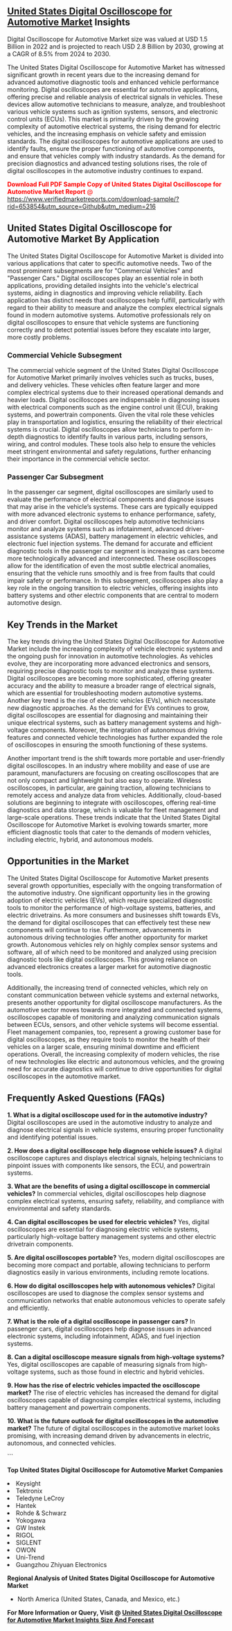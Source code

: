 <h2><a href="https://www.verifiedmarketreports.com/download-sample/?rid=653854&amp;utm_source=Github&amp;utm_medium=216" target="_blank">United States Digital Oscilloscope for Automotive Market</a> Insights</h2><p>Digital Oscilloscope for Automotive Market size was valued at USD 1.5 Billion in 2022 and is projected to reach USD 2.8 Billion by 2030, growing at a CAGR of 8.5% from 2024 to 2030.</p><p><p>The United States Digital Oscilloscope for Automotive Market has witnessed significant growth in recent years due to the increasing demand for advanced automotive diagnostic tools and enhanced vehicle performance monitoring. Digital oscilloscopes are essential for automotive applications, offering precise and reliable analysis of electrical signals in vehicles. These devices allow automotive technicians to measure, analyze, and troubleshoot various vehicle systems such as ignition systems, sensors, and electronic control units (ECUs). This market is primarily driven by the growing complexity of automotive electrical systems, the rising demand for electric vehicles, and the increasing emphasis on vehicle safety and emission standards. The digital oscilloscopes for automotive applications are used to identify faults, ensure the proper functioning of automotive components, and ensure that vehicles comply with industry standards. As the demand for precision diagnostics and advanced testing solutions rises, the role of digital oscilloscopes in the automotive industry continues to expand.<p><span class=""><span style="color: #ff0000;"><strong>Download Full PDF Sample Copy of United States Digital Oscilloscope for Automotive Market Report</strong> @ </span><a href="https://www.verifiedmarketreports.com/download-sample/?rid=653854&amp;utm_source=Github&amp;utm_medium=216" target="_blank">https://www.verifiedmarketreports.com/download-sample/?rid=653854&amp;utm_source=Github&amp;utm_medium=216</a></span></p></p><h2>United States Digital Oscilloscope for Automotive Market By Application</h2><p>The United States Digital Oscilloscope for Automotive Market is divided into various applications that cater to specific automotive needs. Two of the most prominent subsegments are for "Commercial Vehicles" and "Passenger Cars." Digital oscilloscopes play an essential role in both applications, providing detailed insights into the vehicle's electrical systems, aiding in diagnostics and improving vehicle reliability. Each application has distinct needs that oscilloscopes help fulfill, particularly with regard to their ability to measure and analyze the complex electrical signals found in modern automotive systems. Automotive professionals rely on digital oscilloscopes to ensure that vehicle systems are functioning correctly and to detect potential issues before they escalate into larger, more costly problems.<h3>Commercial Vehicle Subsegment</h3><p>The commercial vehicle segment of the United States Digital Oscilloscope for Automotive Market primarily involves vehicles such as trucks, buses, and delivery vehicles. These vehicles often feature larger and more complex electrical systems due to their increased operational demands and heavier loads. Digital oscilloscopes are indispensable in diagnosing issues with electrical components such as the engine control unit (ECU), braking systems, and powertrain components. Given the vital role these vehicles play in transportation and logistics, ensuring the reliability of their electrical systems is crucial. Digital oscilloscopes allow technicians to perform in-depth diagnostics to identify faults in various parts, including sensors, wiring, and control modules. These tools also help to ensure the vehicles meet stringent environmental and safety regulations, further enhancing their importance in the commercial vehicle sector.<h3>Passenger Car Subsegment</h3><p>In the passenger car segment, digital oscilloscopes are similarly used to evaluate the performance of electrical components and diagnose issues that may arise in the vehicle’s systems. These cars are typically equipped with more advanced electronic systems to enhance performance, safety, and driver comfort. Digital oscilloscopes help automotive technicians monitor and analyze systems such as infotainment, advanced driver-assistance systems (ADAS), battery management in electric vehicles, and electronic fuel injection systems. The demand for accurate and efficient diagnostic tools in the passenger car segment is increasing as cars become more technologically advanced and interconnected. These oscilloscopes allow for the identification of even the most subtle electrical anomalies, ensuring that the vehicle runs smoothly and is free from faults that could impair safety or performance. In this subsegment, oscilloscopes also play a key role in the ongoing transition to electric vehicles, offering insights into battery systems and other electric components that are central to modern automotive design.<h2>Key Trends in the Market</h2><p>The key trends driving the United States Digital Oscilloscope for Automotive Market include the increasing complexity of vehicle electronic systems and the ongoing push for innovation in automotive technologies. As vehicles evolve, they are incorporating more advanced electronics and sensors, requiring precise diagnostic tools to monitor and analyze these systems. Digital oscilloscopes are becoming more sophisticated, offering greater accuracy and the ability to measure a broader range of electrical signals, which are essential for troubleshooting modern automotive systems. Another key trend is the rise of electric vehicles (EVs), which necessitate new diagnostic approaches. As the demand for EVs continues to grow, digital oscilloscopes are essential for diagnosing and maintaining their unique electrical systems, such as battery management systems and high-voltage components. Moreover, the integration of autonomous driving features and connected vehicle technologies has further expanded the role of oscilloscopes in ensuring the smooth functioning of these systems.<p>Another important trend is the shift towards more portable and user-friendly digital oscilloscopes. In an industry where mobility and ease of use are paramount, manufacturers are focusing on creating oscilloscopes that are not only compact and lightweight but also easy to operate. Wireless oscilloscopes, in particular, are gaining traction, allowing technicians to remotely access and analyze data from vehicles. Additionally, cloud-based solutions are beginning to integrate with oscilloscopes, offering real-time diagnostics and data storage, which is valuable for fleet management and large-scale operations. These trends indicate that the United States Digital Oscilloscope for Automotive Market is evolving towards smarter, more efficient diagnostic tools that cater to the demands of modern vehicles, including electric, hybrid, and autonomous models.<h2>Opportunities in the Market</h2><p>The United States Digital Oscilloscope for Automotive Market presents several growth opportunities, especially with the ongoing transformation of the automotive industry. One significant opportunity lies in the growing adoption of electric vehicles (EVs), which require specialized diagnostic tools to monitor the performance of high-voltage systems, batteries, and electric drivetrains. As more consumers and businesses shift towards EVs, the demand for digital oscilloscopes that can effectively test these new components will continue to rise. Furthermore, advancements in autonomous driving technologies offer another opportunity for market growth. Autonomous vehicles rely on highly complex sensor systems and software, all of which need to be monitored and analyzed using precision diagnostic tools like digital oscilloscopes. This growing reliance on advanced electronics creates a larger market for automotive diagnostic tools.<p>Additionally, the increasing trend of connected vehicles, which rely on constant communication between vehicle systems and external networks, presents another opportunity for digital oscilloscope manufacturers. As the automotive sector moves towards more integrated and connected systems, oscilloscopes capable of monitoring and analyzing communication signals between ECUs, sensors, and other vehicle systems will become essential. Fleet management companies, too, represent a growing customer base for digital oscilloscopes, as they require tools to monitor the health of their vehicles on a larger scale, ensuring minimal downtime and efficient operations. Overall, the increasing complexity of modern vehicles, the rise of new technologies like electric and autonomous vehicles, and the growing need for accurate diagnostics will continue to drive opportunities for digital oscilloscopes in the automotive market.<h2>Frequently Asked Questions (FAQs)</h2><p><strong>1. What is a digital oscilloscope used for in the automotive industry?</strong> Digital oscilloscopes are used in the automotive industry to analyze and diagnose electrical signals in vehicle systems, ensuring proper functionality and identifying potential issues.</p><p><strong>2. How does a digital oscilloscope help diagnose vehicle issues?</strong> A digital oscilloscope captures and displays electrical signals, helping technicians to pinpoint issues with components like sensors, the ECU, and powertrain systems.</p><p><strong>3. What are the benefits of using a digital oscilloscope in commercial vehicles?</strong> In commercial vehicles, digital oscilloscopes help diagnose complex electrical systems, ensuring safety, reliability, and compliance with environmental and safety standards.</p><p><strong>4. Can digital oscilloscopes be used for electric vehicles?</strong> Yes, digital oscilloscopes are essential for diagnosing electric vehicle systems, particularly high-voltage battery management systems and other electric drivetrain components.</p><p><strong>5. Are digital oscilloscopes portable?</strong> Yes, modern digital oscilloscopes are becoming more compact and portable, allowing technicians to perform diagnostics easily in various environments, including remote locations.</p><p><strong>6. How do digital oscilloscopes help with autonomous vehicles?</strong> Digital oscilloscopes are used to diagnose the complex sensor systems and communication networks that enable autonomous vehicles to operate safely and efficiently.</p><p><strong>7. What is the role of a digital oscilloscope in passenger cars?</strong> In passenger cars, digital oscilloscopes help diagnose issues in advanced electronic systems, including infotainment, ADAS, and fuel injection systems.</p><p><strong>8. Can a digital oscilloscope measure signals from high-voltage systems?</strong> Yes, digital oscilloscopes are capable of measuring signals from high-voltage systems, such as those found in electric and hybrid vehicles.</p><p><strong>9. How has the rise of electric vehicles impacted the oscilloscope market?</strong> The rise of electric vehicles has increased the demand for digital oscilloscopes capable of diagnosing complex electrical systems, including battery management and powertrain components.</p><p><strong>10. What is the future outlook for digital oscilloscopes in the automotive market?</strong> The future of digital oscilloscopes in the automotive market looks promising, with increasing demand driven by advancements in electric, autonomous, and connected vehicles.</p>```</p><p><strong>Top United States Digital Oscilloscope for Automotive Market Companies</strong></p><div data-test-id=""><p><li>Keysight</li><li> Tektronix</li><li> Teledyne LeCroy</li><li> Hantek</li><li> Rohde & Schwarz</li><li> Yokogawa</li><li> GW Instek</li><li> RIGOL</li><li> SIGLENT</li><li> OWON</li><li> Uni-Trend</li><li> Guangzhou Zhiyuan Electronics</li></p><div><strong>Regional Analysis of&nbsp;United States Digital Oscilloscope for Automotive Market</strong></div><ul><li dir="ltr"><p dir="ltr">North America&nbsp;(United States, Canada, and Mexico, etc.)</p></li></ul><p><strong>For More Information or Query, Visit @&nbsp;</strong><strong><a href="https://www.verifiedmarketreports.com/product/digital-oscilloscope-for-automotive-market/?utm_source=Github&amp;utm_medium=216" target="_blank">United States Digital Oscilloscope for Automotive Market Insights Size And Forecast</a></strong></p></div>
